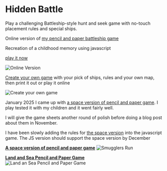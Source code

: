 # Hidden Battle
Play a challenging Battleship-style hunt and seek game with no-touch placement rules and special ships.

Online version of [my pencil and paper battleship game](https://geoffburns.blogspot.com/2015/10/pencil-and-paper-battleships.html)


Recreation of a childhood memory using javascript 

[play it now](https://geoffburns.github.io/HiddenBattle)

![Online Version](https://geoffburns.github.io/HiddenBattle/landing/hide-game.png)

[Create your own game](https://geoffburns.github.io/HiddenBattle/src/battlebuild.html) with your pick of ships, rules and your own map, then print it out or play it online

![Create your own game](https://geoffburns.github.io/HiddenBattle/landing/create-your-own-map.png)

January 2025 I came up with [a space version of pencil and paper game](https://geoffburns.github.io/HiddenBattle/docs/gamesheets/SpaceAndAsteroid/index.html). I play tested it with my children and it went fairly well.

I will give the game sheets another round of polish before doing a blog post about them in November.

I have been slowly adding the rules for [the space version](https://geoffburns.github.io/HiddenBattle/docs/gamesheets/SpaceAndAsteroid/index.html) into the javascript game. The JS version should support the space version by December

[**A space version of pencil and paper game**](https://geoffburns.github.io/HiddenBattle/docs/gamesheets/SpaceAndAsteroid/index.html)
![Smugglers Run](https://geoffburns.github.io/HiddenBattle/docs/Smugglers-run-play.png)

[**Land and Sea Pencil and Paper Game**](https://geoffburns.blogspot.com/2015/10/pencil-and-paper-battleships.html)
![Land an Sea Pencil and Paper Game](https://geoffburns.github.io/HiddenBattle/landing/battle-blog.png)

